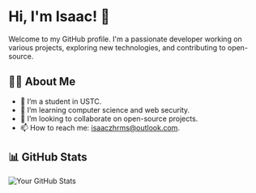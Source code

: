# Hi, I'm Isaac! 👋

Welcome to my GitHub profile. I'm a passionate developer working on various projects, exploring new technologies, and contributing to open-source.

## 🧑‍💻 About Me
- 🔭 I’m a student in USTC.
- 🌱 I’m learning computer science and web security.
- 👯 I’m looking to collaborate on open-source projects.
- 📫 How to reach me: isaaczhrms@outlook.com.

## 📊 GitHub Stats

![Your GitHub Stats]([https://github-readme-stats.vercel.app/api?username=Isaaczhr&show_icons=true&hide_title=true&count_private=true&hide=prs](https://github-readme-stats.vercel.app/api?username=Isaaczhr&show_icons=true&count_private=true&hide_title=true))
